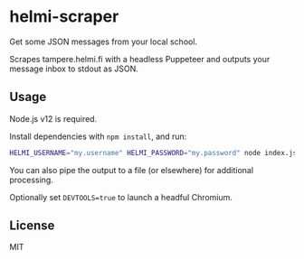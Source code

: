 # helmi-scraper

Get some JSON messages from your local school.

Scrapes tampere.helmi.fi with a headless Puppeteer and outputs your message inbox to stdout as JSON.

## Usage

Node.js v12 is required.

Install dependencies with `npm install`, and run:

```sh
HELMI_USERNAME="my.username" HELMI_PASSWORD="my.password" node index.js
```

You can also pipe the output to a file (or elsewhere) for additional processing.

Optionally set `DEVTOOLS=true` to launch a headful Chromium.

## License

MIT
